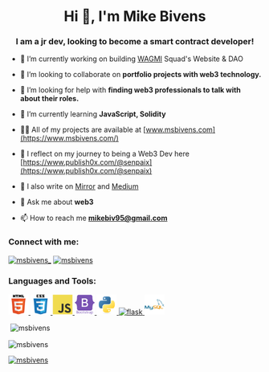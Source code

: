 <h1 align="center">Hi 👋, I'm Mike Bivens</h1>
<h3 align="center">I am a jr dev, looking to become a smart contract developer!</h3>

- 🔭 I’m currently working on building [WAGMI](https://mirror.xyz/0xc46C2e614c3Ec2B679961caf095204FbcFA23fAC/JyHpK5v72pLQ6tzhRweuTHfguaV7-ZCXq7ht-q2ufQg) Squad's Website & DAO

- 👯 I’m looking to collaborate on **portfolio projects with web3 technology.**

- 🤝 I’m looking for help with **finding web3 professionals to talk with about their roles.**

- 🌱 I’m currently learning **JavaScript, Solidity**

- 👨‍💻 All of my projects are available at [www.msbivens.com](https://www.msbivens.com/)

- 📝 I reflect on my journey to being a Web3 Dev here [https://www.publish0x.com/@senpaix](https://www.publish0x.com/@senpaix)

- 📝 I also write on [Mirror](https://mirror.xyz/0xc46C2e614c3Ec2B679961caf095204FbcFA23fAC) and [Medium](https://medium.com/@msbivens_)

- 💬 Ask me about **web3**

- 📫 How to reach me **mikebiv95@gmail.com**

<h3 align="left">Connect with me:</h3>
<p align="left">
<a href="https://twitter.com/msbivens_" target="blank"><img align="center" src="https://raw.githubusercontent.com/rahuldkjain/github-profile-readme-generator/master/src/images/icons/Social/twitter.svg" alt="msbivens_" height="30" width="40" /></a>
<a href="https://linkedin.com/in/msbivens" target="blank"><img align="center" src="https://raw.githubusercontent.com/rahuldkjain/github-profile-readme-generator/master/src/images/icons/Social/linked-in-alt.svg" alt="msbivens" height="30" width="40" /></a>
</p>

<h3 align="left">Languages and Tools:</h3>
<p align="left"> <a href="https://www.w3.org/html/" target="_blank" rel="noreferrer"> <img src="https://raw.githubusercontent.com/devicons/devicon/master/icons/html5/html5-original-wordmark.svg" alt="html5" width="40" height="40"/> </a> <a href="https://www.w3schools.com/css/" target="_blank" rel="noreferrer"> <img src="https://raw.githubusercontent.com/devicons/devicon/master/icons/css3/css3-original-wordmark.svg" alt="css3" width="40" height="40"/> </a> <a href="https://developer.mozilla.org/en-US/docs/Web/JavaScript" target="_blank" rel="noreferrer"> <img src="https://raw.githubusercontent.com/devicons/devicon/master/icons/javascript/javascript-original.svg" alt="javascript" width="40" height="40"/> </a> <a href="https://getbootstrap.com" target="_blank" rel="noreferrer"> <img src="https://raw.githubusercontent.com/devicons/devicon/master/icons/bootstrap/bootstrap-plain-wordmark.svg" alt="bootstrap" width="40" height="40"/> </a> <a href="https://www.python.org" target="_blank" rel="noreferrer"> <img src="https://raw.githubusercontent.com/devicons/devicon/master/icons/python/python-original.svg" alt="python" width="40" height="40"/> </a> <a href="https://flask.palletsprojects.com/" target="_blank" rel="noreferrer"> <img src="https://www.vectorlogo.zone/logos/pocoo_flask/pocoo_flask-icon.svg" alt="flask" width="40" height="40"/> </a> <a href="https://www.mysql.com/" target="_blank" rel="noreferrer"> <img src="https://raw.githubusercontent.com/devicons/devicon/master/icons/mysql/mysql-original-wordmark.svg" alt="mysql" width="40" height="40"/> </a> </p>

<!-- <p><img align="left" src="https://github-readme-stats.vercel.app/api/top-langs?username=msbivens&show_icons=true&locale=en&layout=compact" alt="msbivens" /></p> -->

<p>&nbsp;<img align="center" src="https://github-readme-stats.vercel.app/api?username=msbivens&show_icons=true&locale=en" alt="msbivens" /></p>

<p><img align="center" src="https://github-readme-streak-stats.herokuapp.com/?user=msbivens&" alt="msbivens" /></p>

<p align="left"> <a href="https://github.com/ryo-ma/github-profile-trophy"><img src="https://github-profile-trophy.vercel.app/?username=msbivens" alt="msbivens" /></a> </p>
